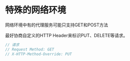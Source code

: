 # 特殊的网络环境

网络环境中有的代理服务可能只支持GET和POST方法

最好协商自定义的HTTP Header来标识PUT、DELETE等请求。

```javascript
// 请求
// Request Method: GET
// X-HTTP-Method-Override: PUT
```
